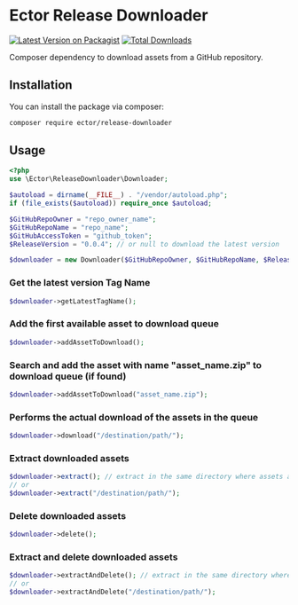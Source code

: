 # Ector Release Downloader

[![Latest Version on Packagist](https://img.shields.io/packagist/v/ector/release-downloader.svg?style=flat-square)](https://packagist.org/packages/ector/release-downloader)
[![Total Downloads](https://img.shields.io/packagist/dt/ector/release-downloader.svg?style=flat-square)](https://packagist.org/packages/ector/release-downloader)

Composer dependency to download assets from a GitHub repository.

## Installation

You can install the package via composer:

```bash
composer require ector/release-downloader
```

## Usage

```php
<?php 
use \Ector\ReleaseDownloader\Downloader;

$autoload = dirname(__FILE__) . "/vendor/autoload.php";
if (file_exists($autoload)) require_once $autoload;

$GitHubRepoOwner = "repo_owner_name";
$GitHubRepoName = "repo_name";
$GitHubAccessToken = "github_token";
$ReleaseVersion = "0.0.4"; // or null to download the latest version

$downloader = new Downloader($GitHubRepoOwner, $GitHubRepoName, $ReleaseVersion, $GitHubAccessToken);
```

### Get the latest version Tag Name
```php
$downloader->getLatestTagName();
```

### Add the first available asset to download queue
```php
$downloader->addAssetToDownload();
```

### Search and add the asset with name "asset_name.zip" to download queue (if found)
```php
$downloader->addAssetToDownload("asset_name.zip");
```

### Performs the actual download of the assets in the queue
```php
$downloader->download("/destination/path/");

```

### Extract downloaded assets
```php
$downloader->extract(); // extract in the same directory where assets are downloaded
// or 
$downloader->extract("/destination/path/");

```

### Delete downloaded assets
```php
$downloader->delete();

```

### Extract and delete downloaded assets
```php
$downloader->extractAndDelete(); // extract in the same directory where assets are downloaded
// or 
$downloader->extractAndDelete("/destination/path/");

```